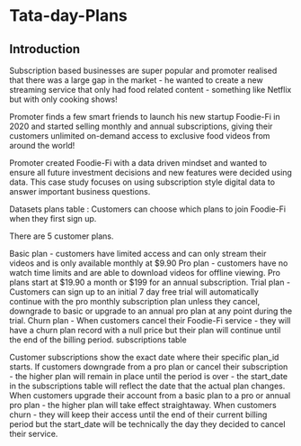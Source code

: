# Tata-day-Plans

## Introduction

Subscription based businesses are super popular and promoter realised that there was a large gap in the market - he wanted to create a new streaming service that only had food related content - something like Netflix but with only cooking shows!

Promoter finds a few smart friends to launch his new startup Foodie-Fi in 2020 and started selling monthly and annual subscriptions, giving their customers unlimited on-demand access to exclusive food videos from around the world!

Promoter created Foodie-Fi with a data driven mindset and wanted to ensure all future investment decisions and new features were decided using data. This case study focuses on using subscription style digital data to answer important business questions.

Datasets
plans table : Customers can choose which plans to join Foodie-Fi when they first sign up.

There are 5 customer plans.

Basic plan - customers have limited access and can only stream their videos and is only available monthly at $9.90
Pro plan - customers have no watch time limits and are able to download videos for offline viewing. Pro plans start at $19.90 a month or $199 for an annual subscription.
Trial plan - Customers can sign up to an initial 7 day free trial will automatically continue with the pro monthly subscription plan unless they cancel, downgrade to basic or upgrade to an annual pro plan at any point during the trial.
Churn plan - When customers cancel their Foodie-Fi service - they will have a churn plan record with a null price but their plan will continue until the end of the billing period.
subscriptions table

Customer subscriptions show the exact date where their specific plan_id starts.
If customers downgrade from a pro plan or cancel their subscription - the higher plan will remain in place until the period is over - the start_date in the subscriptions table will reflect the date that the actual plan changes.
When customers upgrade their account from a basic plan to a pro or annual pro plan - the higher plan will take effect straightaway.
When customers churn - they will keep their access until the end of their current billing period but the start_date will be technically the day they decided to cancel their service.
